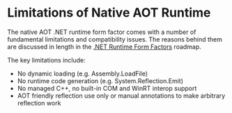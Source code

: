 # Limitations of Native AOT Runtime

The native AOT .NET runtime form factor comes with a number of fundamental limitations and compatibility issues. The reasons 
behind them are discussed in length in 
the [.NET Runtime Form Factors](https://github.com/dotnet/designs/blob/main/accepted/2020/form-factors.md) roadmap.

The key limitations include:

- No dynamic loading (e.g. Assembly.LoadFile)
- No runtime code generation (e.g. System.Reflection.Emit)
- No managed C++, no built-in COM and WinRT interop support
- AOT friendly reflection use only or manual annotations to make arbitrary reflection work
